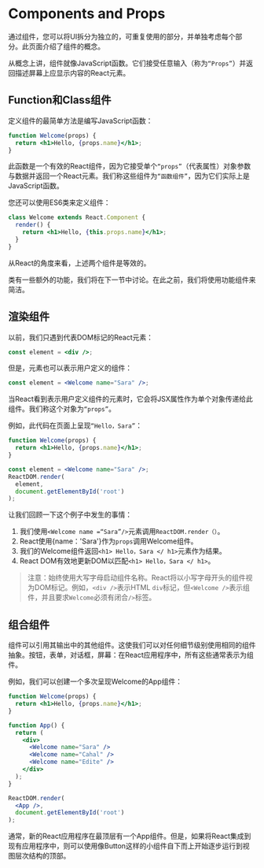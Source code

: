 # Components and Props

通过组件，您可以将UI拆分为独立的，可重复使用的部分，并单独考虑每个部分。此页面介绍了组件的概念。

从概念上讲，组件就像JavaScript函数。它们接受任意输入（称为`“Props”`）并返回描述屏幕上应显示内容的React元素。

## Function和Class组件

定义组件的最简单方法是编写JavaScript函数：

```jsx
function Welcome(props) {
  return <h1>Hello, {props.name}</h1>;
}
```

此函数是一个有效的React组件，因为它接受单个`“props”`（代表属性）对象参数与​​数据并返回一个React元素。我们称这些组件为`“函数组件”`，因为它们实际上是JavaScript函数。

您还可以使用ES6类来定义组件：

```jsx
class Welcome extends React.Component {
  render() {
    return <h1>Hello, {this.props.name}</h1>;
  }
}
```

从React的角度来看，上述两个组件是等效的。

类有一些额外的功能，我们将在下一节中讨论。在此之前，我们将使用功能组件来简洁。

## 渲染组件

以前，我们只遇到代表DOM标记的React元素：

```jsx
const element = <div />;
```

但是，元素也可以表示用户定义的组件：

```jsx
const element = <Welcome name="Sara" />;
```

当React看到表示用户定义组件的元素时，它会将JSX属性作为单个对象传递给此组件。我们称这个对象为`“props”`。

例如，此代码在页面上呈现`“Hello，Sara”`：

```jsx
function Welcome(props) {
  return <h1>Hello, {props.name}</h1>;
}

const element = <Welcome name="Sara" />;
ReactDOM.render(
  element,
  document.getElementById('root')
);
```

让我们回顾一下这个例子中发生的事情：

1. 我们使用`<Welcome name =“Sara”/>`元素调用`ReactDOM.render（）`。
2. React使用{name：'Sara'}作为`props`调用Welcome组件。
3. 我们的Welcome组件返回`<h1> Hello，Sara </ h1>`元素作为结果。
4. React DOM有效地更新DOM以匹配`<h1> Hello，Sara </ h1>`。

> 注意：始终使用大写字母启动组件名称。React将以小写字母开头的组件视为DOM标记。例如，`<div />`表示HTML `div`标记，但`<Welcome />`表示组件，并且要求`Welcome`必须有闭合`/>`标签。

## 组合组件

组件可以引用其输出中的其他组件。这使我们可以对任何细节级别使用相同的组件抽象。按钮，表单，对话框，屏幕：在React应用程序中，所有这些通常表示为组件。

例如，我们可以创建一个多次呈现Welcome的App组件：

```jsx
function Welcome(props) {
  return <h1>Hello, {props.name}</h1>;
}

function App() {
  return (
    <div>
      <Welcome name="Sara" />
      <Welcome name="Cahal" />
      <Welcome name="Edite" />
    </div>
  );
}

ReactDOM.render(
  <App />,
  document.getElementById('root')
);
```

通常，新的React应用程序在最顶层有一个App组件。但是，如果将React集成到现有应用程序中，则可以使用像Button这样的小组件自下而上开始逐步运行到视图层次结构的顶部。
